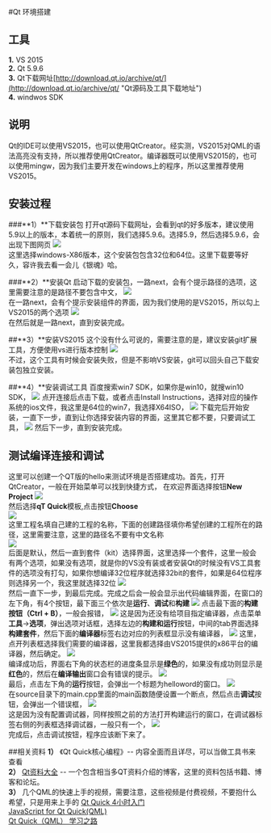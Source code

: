 #Qt 环境搭建
## 工具
**1.** VS 2015  
**2.** Qt 5.9.6   
**3.** Qt下载网址[http://download.qt.io/archive/qt/](http://download.qt.io/archive/qt/ "Qt源码及工具下载地址")  
**4.** windwos SDK

## 说明
Qt的IDE可以使用VS2015，也可以使用QtCreator。经实测，VS2015对QML的语法高亮没有支持，所以推荐使用QtCreator。编译器既可以使用VS2015的，也可以使用mingw，因为我们主要开发在windows上的程序，所以这里推荐使用VS2015。

## 安装过程
###**1）**下载安装包
打开qt源码下载网址，会看到qt的好多版本，建议使用5.9以上的版本，本着统一的原则，我们选择5.9.6。选择5.9，然后选择5.9.6，会出现下图网页
![](wangzhi.png)  
这里选择windows-X86版本，这个安装包包含32位和64位。这里下载要等好久，容许我去看一会儿《银魂》哈。 

###**2）**安装Qt
启动下载的安装包，一路next，会有个提示路径的选项，这里需要注意的是路径不要包含中文，
![](path.png)  
在一路next，会有个提示安装组件的界面，因为我们使用的是VS2015，所以勾上VS2015的两个选项
![](tool.png)  
在然后就是一路next，直到安装完成。

##**3）**安装VS2015
这个没有什么可说的，需要注意的是，建议安装git扩展工具，方便使用vs进行版本控制
![](vsgit.png)   
不过，这个工具有时候会安装失败，但是不影响VS安装，git可以回头自己下载安装包独立安装。

##**4）**安装调试工具
百度搜索win7 SDK，如果你是win10，就搜win10 SDK，
![](dbg0.png)
点开连接后点击下载，或者点击Install Instructions，选择对应的操作系统的ios文件，我这里是64位的win7，我选择X64ISO，
![](dbg2.png)
下载完后开始安装，一直下一步，直到让你选择安装内容的界面，这里其它都不要，只要调试工具，
![](dbg1.png)
然后下一步，直到安装完成。

## 测试编译连接和调试
这里可以创建一个QT版的hello来测试环境是否搭建成功。首先，打开QtCreator，一般在开始菜单可以找到快捷方式，
在欢迎界面选择按钮**New Project**
![](test1.png)   
然后选择**qT Quick**模板,点击按钮**Choose**  
![](test2.png)   
这里工程名填自己建的工程的名称，下面的创建路径填你希望创建的工程所在的路径，这里需要注意，这里的路径名不要有中文名称  
![](test3.png)   
后面是默认，然后一直到套件（kit）选择界面，这里选择一个套件，这里一般会有两个选项，如果没有选项，就是你的VS没有装或者安装Qt的时候没有VS工具套件的选项没有打勾，如果你想编译32位程序就选择32bit的套件，如果是64位程序则选择另一个，我这里就选择32位
![](test4.png)  
然后一直下一步，到最后完成。完成之后会一般会显示出代码编辑界面，在窗口的左下角，有4个按钮，最下面三个依次是**运行**、**调试**和**构建**
![](test5.png)
点击最下面的**构建按钮（Ctrl + B）**，一般会报错，
![](test6.png)
这是因为还没有给项目指定编译器，点击菜单**工具**->**选项**，弹出选项对话框，选择左边的**构建和运行**按钮，中间的tab界面选择**构建套件**，然后下面的**编译器**标签右边对应的列表框显示没有编译器，
![](test7.png)
这里，点开列表框选择我们需要的编译器，这里我都选择由VS2015提供的x86平台的编译器，然后确定。
![](test8.png)  
编译成功后，界面右下角的状态栏的进度条显示是**绿色**的，如果没有成功则显示是**红色**的，然后在**编译输出**窗口会有错误的提示。
![](test9.png)  
最后，点击左下角的**运行**按钮，会弹出一个标题为helloword的窗口。
![](test10.png)  
在source目录下的main.cpp里面的main函数随便设置一个断点，然后点击**调试**按钮，会弹出一个错误框，
![](test11.png)  
这是因为没有配置调试器，同样按照之前的方法打开构建运行的窗口，在调试器标签右侧的列表框选择调试器，一般只有一个，
![](test12.png)  
完成后，点击调试按钮，程序应该断下来了。

##相关资料
**1）** 《Qt Quick核心编程》-- 内容全面而且详尽，可以当做工具书来查看   
**2）** [Qt资料大全](https://blog.csdn.net/liang19890820/article/details/51752029 ) -- 一个包含相当多QT资料介绍的博客，这里的资料包括书籍、博客和论坛。  
**3）** 几个QML的快速上手的视频，需要注意，这些视频是付费视频，不要抱什么希望，只是用来上手的
[Qt Quick 4小时入门](https://edu.csdn.net/course/detail/1042)  
[JavaScript for Qt Quick(QML)](https://edu.csdn.net/course/detail/335)  
[Qt Quick（QML） 学习之路](https://edu.csdn.net/course/detail/8239)  
